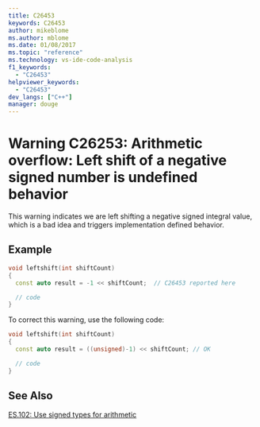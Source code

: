 ```yaml
---
title: C26453
keywords: C26453
author: mikeblome
ms.author: mblome
ms.date: 01/08/2017
ms.topic: "reference"
ms.technology: vs-ide-code-analysis
f1_keywords:
  - "C26453"
helpviewer_keywords:
  - "C26453"
dev_langs: ["C++"]
manager: douge
---
```


# Warning C26253: Arithmetic overflow: Left shift of a negative signed number is undefined behavior

This warning indicates we are left shifting a negative signed integral value, which is a bad idea  and triggers implementation defined behavior.

## Example

```cpp
void leftshift(int shiftCount)
{
  const auto result = -1 << shiftCount;  // C26453 reported here

  // code
}
```

 To correct this warning, use the following code:

```cpp
void leftshift(int shiftCount)
{
  const auto result = ((unsigned)-1) << shiftCount; // OK

  // code
}
```

## See Also
[ES.102: Use signed types for arithmetic](https://github.com/isocpp/CppCoreGuidelines/blob/master/CppCoreGuidelines.md#Res-unsigned)